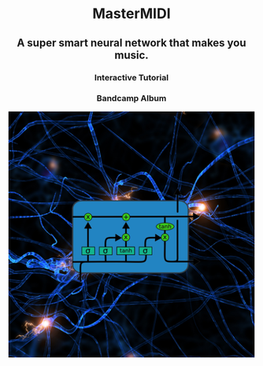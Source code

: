 <h1 align="center">MasterMIDI</h1>
<h2 align="center">A super smart neural network that makes you music.</h2>

<h3 align="center"><a src="https://bit.ly/neuralpianotutorial"><b>Interactive Tutorial</b></a></h3>

<h3 align="center"><a src="https://bit.ly/neuralpiano"><b>Bandcamp Album</b></a></h3>
<p align="center"><img src="https://github.com/nimaid/MasterMIDI/raw/master/album.png" width=500px /></p>

